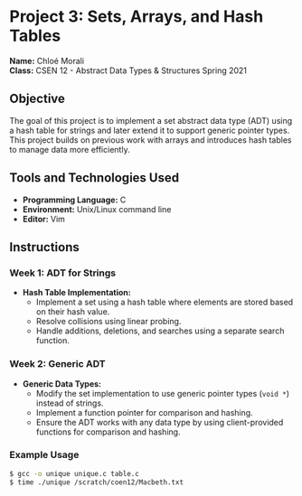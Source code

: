 # Project 3: Sets, Arrays, and Hash Tables

**Name:** Chloé Morali  
**Class:** CSEN 12 - Abstract Data Types & Structures Spring 2021  

## Objective
The goal of this project is to implement a set abstract data type (ADT) using a hash table for strings and later extend it to support generic pointer types. This project builds on previous work with arrays and introduces hash tables to manage data more efficiently.

## Tools and Technologies Used
- **Programming Language:** C
- **Environment:** Unix/Linux command line
- **Editor:** Vim

## Instructions

### Week 1: ADT for Strings
- **Hash Table Implementation:** 
  - Implement a set using a hash table where elements are stored based on their hash value.
  - Resolve collisions using linear probing.
  - Handle additions, deletions, and searches using a separate search function.

### Week 2: Generic ADT
- **Generic Data Types:** 
  - Modify the set implementation to use generic pointer types (`void *`) instead of strings.
  - Implement a function pointer for comparison and hashing.
  - Ensure the ADT works with any data type by using client-provided functions for comparison and hashing.

### Example Usage
```bash
$ gcc -o unique unique.c table.c
$ time ./unique /scratch/coen12/Macbeth.txt

